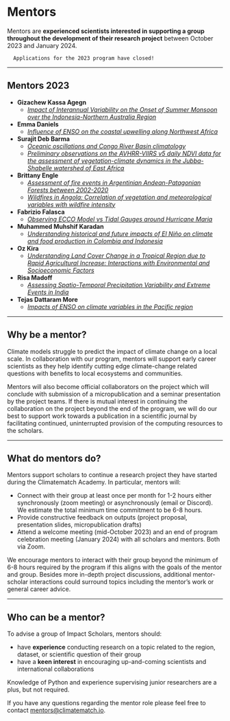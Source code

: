 # Mentors
Mentors are **experienced scientists interested in supporting a group throughout the development of their research project** between October 2023 and January 2024.

```{important}
  Applications for the 2023 program have closed!
```
---
## Mentors 2023
- **Gizachew Kassa Agegn**
  - [*Impact of Interannual Variability on the Onset of Summer Monsoon over the Indonesia-Northern Australia Region*](../scholar-outputs/2023/project9)
- **Emma Daniels**
  - [*Influence of ENSO on the coastal upwelling along Northwest Africa*](../scholar-outputs/2023/project4)
- **Surajit Deb Barma**
  - [*Oceanic oscillations and Congo River Basin climatology*](../scholar-outputs/2023/project7)
  - [*Preliminary observations on the AVHRR-VIIRS v5 daily NDVI data for the assessment of vegetation-climate dynamics in the Jubba-Shabelle watershed of East Africa*](../scholar-outputs/2023/project8)
- **Brittany Engle**
  - [*Assessment of fire events in Argentinian Andean-Patagonian Forests between 2002-2020*](../scholar-outputs/2023/project5)
  - [*Wildfires in Angola: Correlation of vegetation and meteorological variables with wildfire intensity*](../scholar-outputs/2023/project14)
- **Fabrizio Falasca**
  - [*Observing ECCO Model vs Tidal Gauges around Hurricane Maria*](../scholar-outputs/2023/project2)
- **Muhammed Muhshif Karadan**
  - [*Understanding historical and future impacts of El Niño on climate and food production in Colombia and Indonesia*](../scholar-outputs/2023/project12)
- **Oz Kira**
  - [*Understanding Land Cover Change in a Tropical Region due to Rapid Agricultural Increase: Interactions with Environmental and Socioeconomic Factors*](../scholar-outputs/2023/project13)
- **Risa Madoff**
  - [*Assessing Spatio-Temporal Precipitation Variability and Extreme Events in India*](../scholar-outputs/2023/project3)
- **Tejas Dattaram More**
  - [*Impacts of ENSO on climate variables in the Pacific region*](../scholar-outputs/2023/project11)


---
## Why be a mentor? 
Climate models struggle to predict the impact of climate change on a local scale. In collaboration with our program, mentors will support early career scientists as they help identify cutting edge climate-change related questions with benefits to local ecosystems and communities. 

Mentors will also become official collaborators on the project which will conclude with submission of a micropublication and a seminar presentation by the project teams. If there is mutual interest in continuing the collaboration on the project beyond the end of the program, we will do our best to support work towards a publication in a scientific journal by facilitating continued, uninterrupted provision of the computing resources to the scholars.

---
## What do mentors do? 
Mentors support scholars to continue a research project they have started during the Climatematch Academy. In particular, mentors will:
- Connect with their group at least once per month for 1-2 hours either synchronously (zoom meeting) or asynchronously (email or Discord). We estimate the total minimum time commitment to be 6-8 hours.
- Provide constructive feedback on outputs (project proposal, presentation slides, micropublication drafts) 
- Attend a welcome meeting (mid-October 2023) and an end of program celebration meeting (January 2024) with all scholars and mentors. Both via Zoom. 

We encourage mentors to interact with their group beyond the minimum of 6-8 hours required by the program if this aligns with the goals of the mentor and group. Besides more in-depth project discussions, additional mentor-scholar interactions could surround topics including the mentor’s work or general career advice.  

---
## Who can be a mentor? 
To advise a group of Impact Scholars, mentors should: 
- have **experience** conducting research on a topic related to the region, dataset, or scientific question of their group
- have a **keen interest** in encouraging up-and-coming scientists and international collaborations

Knowledge of Python and experience supervising junior researchers are a plus, but not required. 

If you have any questions regarding the mentor role please feel free to contact mentors@climatematch.io.
